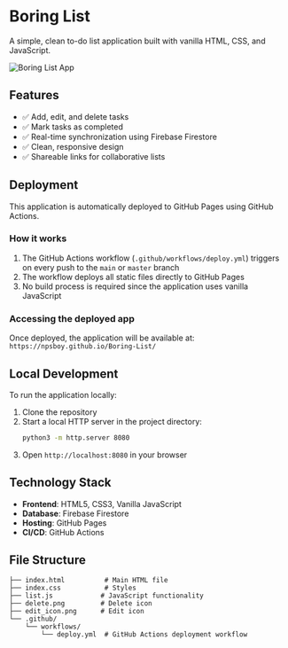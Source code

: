 # Boring List

A simple, clean to-do list application built with vanilla HTML, CSS, and JavaScript.

![Boring List App](https://github.com/user-attachments/assets/2ed502f9-95e4-45a2-8d75-4cd5c0fc8ad0)

## Features

- ✅ Add, edit, and delete tasks
- ✅ Mark tasks as completed
- ✅ Real-time synchronization using Firebase Firestore
- ✅ Clean, responsive design
- ✅ Shareable links for collaborative lists

## Deployment

This application is automatically deployed to GitHub Pages using GitHub Actions.

### How it works

1. The GitHub Actions workflow (`.github/workflows/deploy.yml`) triggers on every push to the `main` or `master` branch
2. The workflow deploys all static files directly to GitHub Pages
3. No build process is required since the application uses vanilla JavaScript

### Accessing the deployed app

Once deployed, the application will be available at:
`https://npsboy.github.io/Boring-List/`

## Local Development

To run the application locally:

1. Clone the repository
2. Start a local HTTP server in the project directory:
   ```bash
   python3 -m http.server 8080
   ```
3. Open `http://localhost:8080` in your browser

## Technology Stack

- **Frontend**: HTML5, CSS3, Vanilla JavaScript
- **Database**: Firebase Firestore
- **Hosting**: GitHub Pages
- **CI/CD**: GitHub Actions

## File Structure

```
├── index.html          # Main HTML file
├── index.css           # Styles
├── list.js            # JavaScript functionality
├── delete.png         # Delete icon
├── edit_icon.png      # Edit icon
└── .github/
    └── workflows/
        └── deploy.yml  # GitHub Actions deployment workflow
```